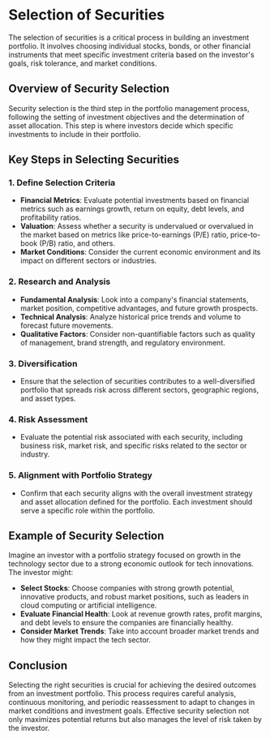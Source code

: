 # Selection of Securities

The selection of securities is a critical process in building an investment portfolio. It involves choosing individual stocks, bonds, or other financial instruments that meet specific investment criteria based on the investor's goals, risk tolerance, and market conditions.

## Overview of Security Selection

Security selection is the third step in the portfolio management process, following the setting of investment objectives and the determination of asset allocation. This step is where investors decide which specific investments to include in their portfolio.

## Key Steps in Selecting Securities

### 1. **Define Selection Criteria**

- **Financial Metrics**: Evaluate potential investments based on financial metrics such as earnings growth, return on equity, debt levels, and profitability ratios.
- **Valuation**: Assess whether a security is undervalued or overvalued in the market based on metrics like price-to-earnings (P/E) ratio, price-to-book (P/B) ratio, and others.
- **Market Conditions**: Consider the current economic environment and its impact on different sectors or industries.

### 2. **Research and Analysis**

- **Fundamental Analysis**: Look into a company's financial statements, market position, competitive advantages, and future growth prospects.
- **Technical Analysis**: Analyze historical price trends and volume to forecast future movements.
- **Qualitative Factors**: Consider non-quantifiable factors such as quality of management, brand strength, and regulatory environment.

### 3. **Diversification**

- Ensure that the selection of securities contributes to a well-diversified portfolio that spreads risk across different sectors, geographic regions, and asset types.

### 4. **Risk Assessment**

- Evaluate the potential risk associated with each security, including business risk, market risk, and specific risks related to the sector or industry.

### 5. **Alignment with Portfolio Strategy**

- Confirm that each security aligns with the overall investment strategy and asset allocation defined for the portfolio. Each investment should serve a specific role within the portfolio.

## Example of Security Selection

Imagine an investor with a portfolio strategy focused on growth in the technology sector due to a strong economic outlook for tech innovations. The investor might:

- **Select Stocks**: Choose companies with strong growth potential, innovative products, and robust market positions, such as leaders in cloud computing or artificial intelligence.
- **Evaluate Financial Health**: Look at revenue growth rates, profit margins, and debt levels to ensure the companies are financially healthy.
- **Consider Market Trends**: Take into account broader market trends and how they might impact the tech sector.

## Conclusion

Selecting the right securities is crucial for achieving the desired outcomes from an investment portfolio. This process requires careful analysis, continuous monitoring, and periodic reassessment to adapt to changes in market conditions and investment goals. Effective security selection not only maximizes potential returns but also manages the level of risk taken by the investor.
